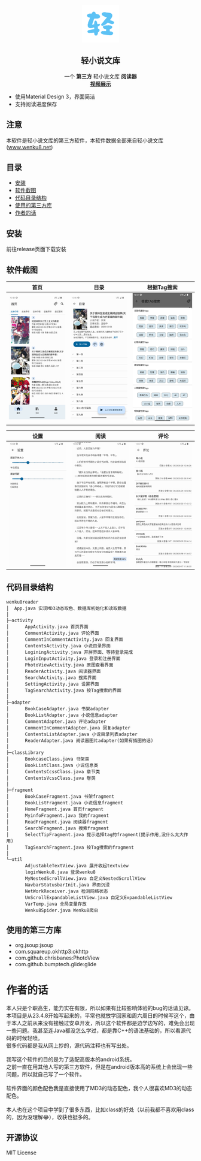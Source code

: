 <div align="center">
  <div align="center">
    <img src="./README/logo.png" alt="Logo" width="100" height="100">
  </div>

  <h2 align="center">轻小说文库</h2>
  <div align="center">
    一个 <b>第三方</b> 轻小说文库 <b>阅读器</b>
    <br />
    <a href="https://www.bilibili.com/video/BV1ns4y1B7J2/"><b>视频展示</b></a>
    <br />
  </div>

</div>

- 使用Material Design 3，界面简洁
- 支持阅读进度保存
## 注意
本软件是轻小说文库的第三方软件，本软件数据全部来自轻小说文库(www.wenku8.net)
## 目录
- [安装](#安装)
- [软件截图](#软件截图)
- [代码目录结构](#代码目录结构)
- [使用的第三方库](#使用的第三方库)
- [作者的话](#作者的话)
## 安装
前往release页面下载安装

## 软件截图
| 首页                         | 目录                                 | 根据Tag搜索                                          |
|----------------------------|------------------------------------|--------------------------------------------------|
| ![home](./README/home.png) | ![contents](./README/contents.png) | ![select_from_tag](./README/select_from_tag.png) |

| 设置                               | 阅读                             | 评论                               |
|----------------------------------|--------------------------------|----------------------------------|
| ![setting](./README/setting.png) | ![reader](./README/reader.png) | ![comment](./README/comment.png) |

## 代码目录结构
```
wenku8reader
│  App.java 实现MD3动态取色、数据库初始化和读取数据
│  
├─activity
│      AppActivity.java 首页界面
│      CommentActivity.java 评论界面
│      CommentInCommentActivity.java 回复界面
│      ContentsActivity.java 小说目录界面
│      LoginingActivity.java 开屏界面、等待登录完成
│      LoginInputActivity.java 登录和注册界面
│      PhotoViewActivity.java 原图查看界面
│      ReaderActivity.java 阅读器界面
│      SearchActivity.java 搜索界面
│      SettingActivity.java 设置界面
│      TagSearchActivity.java 按Tag搜索的界面
│      
├─adapter
│      BookCaseAdapter.java 书架adapter
│      BookListAdapter.java 小说信息adapter
│      CommentAdapter.java 评论adapter
│      CommentInCommentAdapter.java 回复adapter
│      ContentsListAdapter.java 小说目录列表adapter
│      ReaderAdapter.java 阅读器图片adapter(如果有插图的话)
│      
├─classLibrary
│      BookcaseClass.java 书架类
│      BookListClass.java 小说信息类
│      ContentsCcssClass.java 章节类
│      ContentsVcssClass.java 卷类
│      
├─fragment
│      BookCaseFragment.java 书架fragment
│      BookListFragment.java 小说信息fragment
│      HomeFragment.java 首页fragment
│      MyinfoFragment.java 我的fragment
│      ReadFragment.java 阅读器fragment
│      SearchFragment.java 搜索fragment
│      SelectTipFragment.java 提示选择tag的fragment(提示作用,没什么太大作用)
│      TagSearchFragment.java 按Tag搜索的fragment
│      
└─util
       AdjustableTextView.java 展开收起textview
       loginWenku8.java 登录wenku8
       MyNestedScrollView.java 自定义NestedScrollView
       NavbarStatusbarInit.java 界面沉浸
       NetWorkReceiver.java 检测网络状态
       UnScrollExpandableListView.java 自定义ExpandableListView
       VarTemp.java 全局变量存放
       Wenku8Spider.java Wenku8爬虫
```
## 使用的第三方库
- org.jsoup:jsoup
- com.squareup.okhttp3:okhttp
- com.github.chrisbanes:PhotoView
- com.github.bumptech.glide:glide

# 作者的话
本人只是个职高生，能力实在有限，所以如果有比较影响体验的bug的话请见谅。<br>
本项目是从23.4.8开始写起来的，平常也就放学回家和周六周日的时候写这个，由于本人之前从来没有接触过安卓开发，所以这个软件都是边学边写的，难免会出现一些问题。我甚至连Java都没怎么学过，都是靠C++的语法基础的，所以看源代码的时候轻喷。<br>
很多代码都是我从网上抄的，源代码注释也有写出处。
<br><br>
我写这个软件的目的是为了适配高版本的android系统。<br>
之前一直在用其他人写的第三方软件，但是在android版本高的系统上会出现一些问题，所以就自己写了一个软件。
<br><br>
软件界面的颜色配色我是直接使用了MD3的动态配色，我个人很喜欢MD3的动态配色。
<br><br>
本人也在这个项目中学到了很多东西，比如class的好处（以前我都不喜欢用class的，因为没理解😂），收获也挺多的。
## 开源协议
MIT License